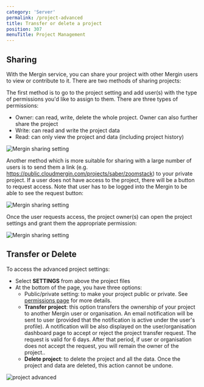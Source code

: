 ```yaml
---
category: 'Server'
permalink: /project-advanced
title: Transfer or delete a project
position: 307
menuTitle: Project Management
---
```


## Sharing

With the Mergin service, you can share your project with other Mergin users to view or contribute to it. There are two methods of sharing projects:

The first method is to go to the project setting and add user(s) with the type of permissions you'd like to assign to them. There are three types of permissions:

- Owner: can read, write, delete the whole project. Owner can also further share the project
- Write: can read and write the project data
- Read: can only view the project and data (including project history)

![Mergin sharing setting](/images/project_sharing_setting_manual.png)

Another method which is more suitable for sharing with a large number of users is to send them a link (e.g. https://public.cloudmergin.com/projects/saber/zoomstack) to your private project. If a user does not have access to the project, there will be a button to request access. Note that user has to be logged into the Mergin to be able to see the request button:

![Mergin sharing setting](/images/project_sharing_send_request.png)

Once the user requests access, the project owner(s) can open the project settings and grant them the appropriate permission:

![Mergin sharing setting](/images/project_sharing_requests.png)

## Transfer or Delete

To access the advanced project settings:

- Select **SETTINGS** from above the project files
- At the bottom of the page, you have three options:
  - Public/private setting: to make your project public or private. See [permissions page](../permissions) for more details.
  - **Transfer project**: this option transfers the ownership of your project to another Mergin user or organisation. An email notification will be sent to user (provided that the notification is active under the user's profile). A notification will be also displayed on the user/organisation dashboard page to accept or reject the project transfer request. The request is valid for 6 days. After that period, if user or organisation does not accept the request, you will remain the owner of the project..
  - **Delete project**: to delete the project and all the data. Once the project and data are deleted, this action cannot be undone.

![project advanced](../images/web/project-advanced.png)


